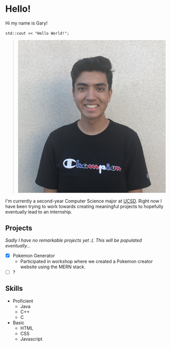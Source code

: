 # Hello!
Hi my name is Gary! 

`std::cout << "Hello World!";`

> ![Picture of me](img/Headshot.jpg)

I'm currently a second-year Computer Science major at [UCSD](https://ucsd.edu/). Right now I have been trying to work towards creating meaningful projects to hopefully eventually lead to an internship. 

## Projects
*Sadly I have no remarkable projects yet :(. This will be populated eventually...*
- [x] Pokemon Generator
  - Participated in workshop where we created a Pokemon creator website using the MERN stack. 
- [ ] ? 

## Skills
- Proficient
  - Java
  - C++
  - C
- Basic 
  - HTML
  - CSS
  - Javascript